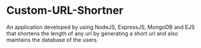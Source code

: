 # Custom-URL-Shortner
An application developed by using NodeJS, ExpressJS, MongoDB and EJS that shortens the length of any url by generating a short url and also maintains the database of the users.
